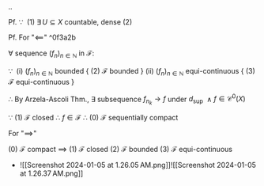 ..

Pf.
$\because\;$ (1)  $\exists\,U\subseteq X$  countable, dense
   (2)  


Pf.
For "$\impliedby$" ^0f3a2b

$\forall$ sequence $(f_{n})_{n \in \mathbb{N}}$ in $\mathscr{F}$:

$\because\;$ (i)   $(f_{n})_{n \in \mathbb{N}}$ bounded           { (2) $\mathscr{F}$ bounded }
   (ii)  $(f_{n})_{n \in \mathbb{N}}$ equi-continuous   { (3) $\mathscr{F}$ equi-continuous }

$\therefore$  By Arzela-Ascoli Thm.,  $\exists$ subsequence $f_{n_{k}}\to f$ under $d_{\sup\,}$  $\land$  $f\in\mathcal{C}^{0}(X)$

$\because$  (1) $\mathscr{F}$ closed  $\therefore$  $f\in\mathscr{F}$  $\therefore$  (0) $\mathscr{F}$ sequentially compact

For "$\implies$"

(0)  $\mathscr{F}$ compact $\implies$ (1) $\mathscr{F}$ closed (2) $\mathscr{F}$ bounded
(3)  $\mathscr{F}$ equi-continuous
-  ![[Screenshot 2024-01-05 at 1.26.05 AM.png]]![[Screenshot 2024-01-05 at 1.26.37 AM.png]]
